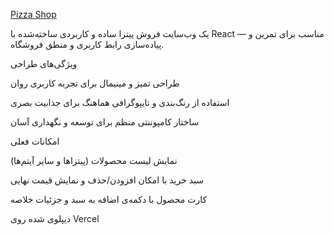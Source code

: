 

[Pizza Shop](https://pizzaa-azure.vercel.app/)



یک وب‌سایت فروش پیتزا ساده و کاربردی ساخته‌شده با React — مناسب برای تمرین و پیاده‌سازی رابط کاربری و منطق فروشگاه.

ویژگی‌های طراحی

طراحی تمیز و مینیمال برای تجربه کاربری روان

استفاده از رنگ‌بندی و تایپوگرافی هماهنگ برای جذابیت بصری

ساختار کامپوننتی منظم برای توسعه و نگهداری آسان

امکانات فعلی

نمایش لیست محصولات (پیتزاها و سایر آیتم‌ها)

سبد خرید با امکان افزودن/حذف و نمایش قیمت نهایی

کارت محصول با دکمه‌ی اضافه به سبد و جزئیات خلاصه



دیپلوی شده روی Vercel
